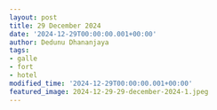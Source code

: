 ```yaml
---
layout: post
title: 29 December 2024
date: '2024-12-29T00:00:00.001+00:00'
author: Dedunu Dhananjaya
tags:
- galle 
- fort
- hotel
modified_time: '2024-12-29T00:00:00.001+00:00'
featured_image: 2024-12-29-29-december-2024-1.jpeg
---
```


